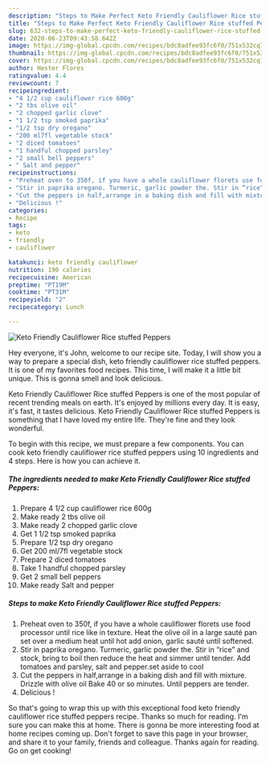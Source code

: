 ```yaml
---
description: "Steps to Make Perfect Keto Friendly Cauliflower Rice stuffed Peppers"
title: "Steps to Make Perfect Keto Friendly Cauliflower Rice stuffed Peppers"
slug: 632-steps-to-make-perfect-keto-friendly-cauliflower-rice-stuffed-peppers
date: 2020-06-23T09:43:58.642Z
image: https://img-global.cpcdn.com/recipes/bdc8adfee93fc6f0/751x532cq70/keto-friendly-cauliflower-rice-stuffed-peppers-recipe-main-photo.jpg
thumbnail: https://img-global.cpcdn.com/recipes/bdc8adfee93fc6f0/751x532cq70/keto-friendly-cauliflower-rice-stuffed-peppers-recipe-main-photo.jpg
cover: https://img-global.cpcdn.com/recipes/bdc8adfee93fc6f0/751x532cq70/keto-friendly-cauliflower-rice-stuffed-peppers-recipe-main-photo.jpg
author: Hester Flores
ratingvalue: 4.4
reviewcount: 7
recipeingredient:
- "4 1/2 cup cauliflower rice 600g"
- "2 tbs olive oil"
- "2 chopped garlic clove"
- "1 1/2 tsp smoked paprika"
- "1/2 tsp dry oregano"
- "200 ml7fl vegetable stock"
- "2 diced tomatoes"
- "1 handful chopped parsley"
- "2 small bell peppers"
- " Salt and pepper"
recipeinstructions:
- "Preheat oven to 350f, if you have a whole cauliflower florets use food processor until rice like in texture. Heat the olive oil in a large sauté pan set over a medium heat until hot add onion, garlic sauté until softened."
- "Stir in paprika oregano. Turmeric, garlic powder the. Stir in “rice” and stock, bring to boil then reduce the heat and simmer until tender. Add tomatoes and parsley, salt and pepper.set aside to cool"
- "Cut the peppers in half,arrange in a baking dish and fill with mixture. Drizzle with olive oil Bake 40 or so minutes. Until peppers are tender."
- "Delicious !"
categories:
- Recipe
tags:
- keto
- friendly
- cauliflower

katakunci: keto friendly cauliflower 
nutrition: 190 calories
recipecuisine: American
preptime: "PT19M"
cooktime: "PT31M"
recipeyield: "2"
recipecategory: Lunch

---
```



![Keto Friendly Cauliflower Rice stuffed Peppers](https://img-global.cpcdn.com/recipes/bdc8adfee93fc6f0/751x532cq70/keto-friendly-cauliflower-rice-stuffed-peppers-recipe-main-photo.jpg)

Hey everyone, it's John, welcome to our recipe site. Today, I will show you a way to prepare a special dish, keto friendly cauliflower rice stuffed peppers. It is one of my favorites food recipes. This time, I will make it a little bit unique. This is gonna smell and look delicious.

Keto Friendly Cauliflower Rice stuffed Peppers is one of the most popular of recent trending meals on earth. It's enjoyed by millions every day. It is easy, it's fast, it tastes delicious. Keto Friendly Cauliflower Rice stuffed Peppers is something that I have loved my entire life. They're fine and they look wonderful.




To begin with this recipe, we must prepare a few components. You can cook keto friendly cauliflower rice stuffed peppers using 10 ingredients and 4 steps. Here is how you can achieve it.

<!--inarticleads1-->

##### The ingredients needed to make Keto Friendly Cauliflower Rice stuffed Peppers:

1. Prepare 4 1/2 cup cauliflower rice 600g
1. Make ready 2 tbs olive oil
1. Make ready 2 chopped garlic clove
1. Get 1 1/2 tsp smoked paprika
1. Prepare 1/2 tsp dry oregano
1. Get 200 ml/7fl vegetable stock
1. Prepare 2 diced tomatoes
1. Take 1 handful chopped parsley
1. Get 2 small bell peppers
1. Make ready  Salt and pepper




<!--inarticleads2-->

##### Steps to make Keto Friendly Cauliflower Rice stuffed Peppers:

1. Preheat oven to 350f, if you have a whole cauliflower florets use food processor until rice like in texture. Heat the olive oil in a large sauté pan set over a medium heat until hot add onion, garlic sauté until softened.
1. Stir in paprika oregano. Turmeric, garlic powder the. Stir in “rice” and stock, bring to boil then reduce the heat and simmer until tender. Add tomatoes and parsley, salt and pepper.set aside to cool
1. Cut the peppers in half,arrange in a baking dish and fill with mixture. Drizzle with olive oil Bake 40 or so minutes. Until peppers are tender.
1. Delicious !




So that's going to wrap this up with this exceptional food keto friendly cauliflower rice stuffed peppers recipe. Thanks so much for reading. I'm sure you can make this at home. There is gonna be more interesting food at home recipes coming up. Don't forget to save this page in your browser, and share it to your family, friends and colleague. Thanks again for reading. Go on get cooking!

